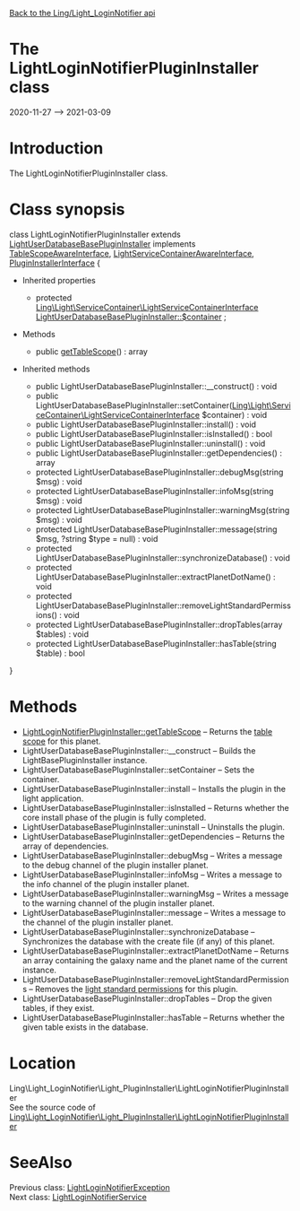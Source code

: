 [Back to the Ling/Light_LoginNotifier api](https://github.com/lingtalfi/Light_LoginNotifier/blob/master/doc/api/Ling/Light_LoginNotifier.md)



The LightLoginNotifierPluginInstaller class
================
2020-11-27 --> 2021-03-09






Introduction
============

The LightLoginNotifierPluginInstaller class.



Class synopsis
==============


class <span class="pl-k">LightLoginNotifierPluginInstaller</span> extends [LightUserDatabaseBasePluginInstaller](https://github.com/lingtalfi/Light_UserDatabase/blob/master/doc/api/Ling/Light_UserDatabase/Light_PluginInstaller/LightUserDatabaseBasePluginInstaller.md) implements [TableScopeAwareInterface](https://github.com/lingtalfi/Light_PluginInstaller/blob/master/doc/api/Ling/Light_PluginInstaller/TableScope/TableScopeAwareInterface.md), [LightServiceContainerAwareInterface](https://github.com/lingtalfi/Light/blob/master/doc/api/Ling/Light/ServiceContainer/LightServiceContainerAwareInterface.md), [PluginInstallerInterface](https://github.com/lingtalfi/Light_PluginInstaller/blob/master/doc/api/Ling/Light_PluginInstaller/PluginInstaller/PluginInstallerInterface.md) {

- Inherited properties
    - protected [Ling\Light\ServiceContainer\LightServiceContainerInterface](https://github.com/lingtalfi/Light/blob/master/doc/api/Ling/Light/ServiceContainer/LightServiceContainerInterface.md) [LightUserDatabaseBasePluginInstaller::$container](#property-container) ;

- Methods
    - public [getTableScope](https://github.com/lingtalfi/Light_LoginNotifier/blob/master/doc/api/Ling/Light_LoginNotifier/Light_PluginInstaller/LightLoginNotifierPluginInstaller/getTableScope.md)() : array

- Inherited methods
    - public LightUserDatabaseBasePluginInstaller::__construct() : void
    - public LightUserDatabaseBasePluginInstaller::setContainer([Ling\Light\ServiceContainer\LightServiceContainerInterface](https://github.com/lingtalfi/Light/blob/master/doc/api/Ling/Light/ServiceContainer/LightServiceContainerInterface.md) $container) : void
    - public LightUserDatabaseBasePluginInstaller::install() : void
    - public LightUserDatabaseBasePluginInstaller::isInstalled() : bool
    - public LightUserDatabaseBasePluginInstaller::uninstall() : void
    - public LightUserDatabaseBasePluginInstaller::getDependencies() : array
    - protected LightUserDatabaseBasePluginInstaller::debugMsg(string $msg) : void
    - protected LightUserDatabaseBasePluginInstaller::infoMsg(string $msg) : void
    - protected LightUserDatabaseBasePluginInstaller::warningMsg(string $msg) : void
    - protected LightUserDatabaseBasePluginInstaller::message(string $msg, ?string $type = null) : void
    - protected LightUserDatabaseBasePluginInstaller::synchronizeDatabase() : void
    - protected LightUserDatabaseBasePluginInstaller::extractPlanetDotName() : void
    - protected LightUserDatabaseBasePluginInstaller::removeLightStandardPermissions() : void
    - protected LightUserDatabaseBasePluginInstaller::dropTables(array $tables) : void
    - protected LightUserDatabaseBasePluginInstaller::hasTable(string $table) : bool

}






Methods
==============

- [LightLoginNotifierPluginInstaller::getTableScope](https://github.com/lingtalfi/Light_LoginNotifier/blob/master/doc/api/Ling/Light_LoginNotifier/Light_PluginInstaller/LightLoginNotifierPluginInstaller/getTableScope.md) &ndash; Returns the [table scope](https://github.com/lingtalfi/TheBar/blob/master/discussions/table-scope.md) for this planet.
- LightUserDatabaseBasePluginInstaller::__construct &ndash; Builds the LightBasePluginInstaller instance.
- LightUserDatabaseBasePluginInstaller::setContainer &ndash; Sets the container.
- LightUserDatabaseBasePluginInstaller::install &ndash; Installs the plugin in the light application.
- LightUserDatabaseBasePluginInstaller::isInstalled &ndash; Returns whether the core install phase of the plugin is fully completed.
- LightUserDatabaseBasePluginInstaller::uninstall &ndash; Uninstalls the plugin.
- LightUserDatabaseBasePluginInstaller::getDependencies &ndash; Returns the array of dependencies.
- LightUserDatabaseBasePluginInstaller::debugMsg &ndash; Writes a message to the debug channel of the plugin installer planet.
- LightUserDatabaseBasePluginInstaller::infoMsg &ndash; Writes a message to the info channel of the plugin installer planet.
- LightUserDatabaseBasePluginInstaller::warningMsg &ndash; Writes a message to the warning channel of the plugin installer planet.
- LightUserDatabaseBasePluginInstaller::message &ndash; Writes a message to the channel of the plugin installer planet.
- LightUserDatabaseBasePluginInstaller::synchronizeDatabase &ndash; Synchronizes the database with the create file (if any) of this planet.
- LightUserDatabaseBasePluginInstaller::extractPlanetDotName &ndash; Returns an array containing the galaxy name and the planet name of the current instance.
- LightUserDatabaseBasePluginInstaller::removeLightStandardPermissions &ndash; Removes the [light standard permissions](https://github.com/lingtalfi/TheBar/blob/master/discussions/light-standard-permissions.md) for this plugin.
- LightUserDatabaseBasePluginInstaller::dropTables &ndash; Drop the given tables, if they exist.
- LightUserDatabaseBasePluginInstaller::hasTable &ndash; Returns whether the given table exists in the database.





Location
=============
Ling\Light_LoginNotifier\Light_PluginInstaller\LightLoginNotifierPluginInstaller<br>
See the source code of [Ling\Light_LoginNotifier\Light_PluginInstaller\LightLoginNotifierPluginInstaller](https://github.com/lingtalfi/Light_LoginNotifier/blob/master/Light_PluginInstaller/LightLoginNotifierPluginInstaller.php)



SeeAlso
==============
Previous class: [LightLoginNotifierException](https://github.com/lingtalfi/Light_LoginNotifier/blob/master/doc/api/Ling/Light_LoginNotifier/Exception/LightLoginNotifierException.md)<br>Next class: [LightLoginNotifierService](https://github.com/lingtalfi/Light_LoginNotifier/blob/master/doc/api/Ling/Light_LoginNotifier/Service/LightLoginNotifierService.md)<br>
